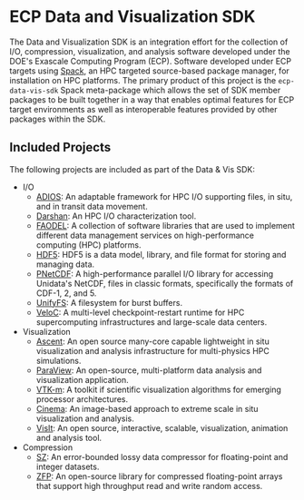 # ECP Data and Visualization SDK

The Data and Visualization SDK is an integration effort for the collection of I/O, compression, visualization, and analysis software developed under the DOE's Exascale Computing Program (ECP).  Software developed under ECP targets using [Spack](https://spack.io), an HPC targeted source-based package manager, for installation on HPC platforms.  The primary product of this project is the `ecp-data-vis-sdk` Spack meta-package which allows the set of SDK member packages to be built together in a way that enables optimal features for ECP target environments as well as interoperable features provided by other packages within the SDK.

## Included Projects

The following projects are included as part of the Data & Vis SDK:

* I/O
  * [ADIOS](https://csmd.ornl.gov/software/adios2): An adaptable framework for HPC I/O supporting files, in situ, and in transit data movement.
  * [Darshan](https://www.mcs.anl.gov/research/projects/darshan/): An HPC I/O characterization tool.
  * [FAODEL](https://github.com/faodel/faodel): A collection of software libraries that are used to implement different data management services on high-performance computing (HPC) platforms.
  * [HDF5](https://www.hdfgroup.org/solutions/hdf5/): HDF5 is a data model, library, and file format for storing and managing data.
  * [PNetCDF](https://parallel-netcdf.github.io/): A high-performance parallel I/O library for accessing Unidata's NetCDF, files in classic formats, specifically the formats of CDF-1, 2, and 5.
  * [UnifyFS](https://unifyfs.readthedocs.io/en/latest/): A filesystem for burst buffers.
  * [VeloC](https://veloc.readthedocs.io/en/latest/): A multi-level checkpoint-restart runtime for HPC supercomputing infrastructures and large-scale data centers.
* Visualization
  * [Ascent](https://github.com/Alpine-DAV/ascent): An open source many-core capable lightweight in situ visualization and analysis infrastructure for multi-physics HPC simulations.
  * [ParaView](https://paraview.org): An open-source, multi-platform data analysis and visualization application.
  * [VTK-m](https://m.vtk.org): A toolkit if scientific visualization algorithms for emerging processor architectures.
  * [Cinema](https://cinemascience.github.io): An image-based approach to extreme scale in situ visualization and analysis.
  * [VisIt](https://visit-dav.github.io/visit-website/): An open source, interactive, scalable, visualization, animation and analysis tool.
* Compression
  * [SZ](https://szcompressor.org): An error-bounded lossy data compressor for floating-point and integer datasets.
  * [ZFP](https://computing.llnl.gov/projects/zfp): An open-source library for compressed floating-point arrays that support high throughput read and write random access.
